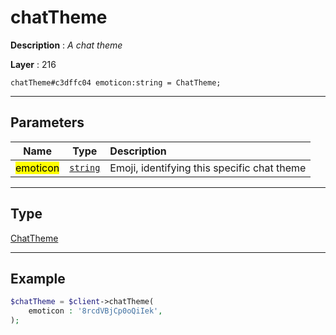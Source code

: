 # chatTheme

**Description** : *A chat theme*

**Layer** : 216

```tl
chatTheme#c3dffc04 emoticon:string = ChatTheme;
```

---

## Parameters

| Name | Type | Description |
| :---: | :---: | :--- |
| <mark>emoticon</mark> | [`string`](type/string) | Emoji, identifying this specific chat theme |

---

## Type

[ChatTheme](type/ChatTheme)

---

## Example

```php
$chatTheme = $client->chatTheme(
	emoticon : '8rcdVBjCp0oQiIek',
);
```
